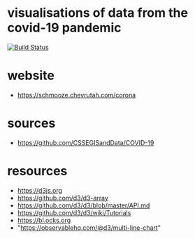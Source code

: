 # visualisations of data from the covid-19 pandemic

[![Build Status](https://travis-ci.org/ilanpillemer/coronavirus.svg?branch=master)](https://travis-ci.org/ilanpillemer/coronavirus)

# website

+ https://schmooze.chevrutah.com/corona

# sources

+ https://github.com/CSSEGISandData/COVID-19

# resources

+ https://d3js.org
+ https://github.com/d3/d3-array
+ https://github.com/d3/d3/blob/master/API.md
+ https://github.com/d3/d3/wiki/Tutorials
+ https://bl.ocks.org
+ "https://observablehq.com/@d3/multi-line-chart"
